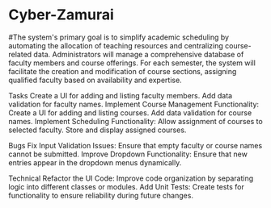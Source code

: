 # Cyber-Zamurai
#The system's primary goal is to simplify academic scheduling by automating the allocation of teaching resources and centralizing course-related data. Administrators will manage a comprehensive database of faculty members and course offerings. For each semester, the system will facilitate the creation and modification of course sections, assigning 
qualified faculty based on availability and expertise.

Tasks
Create a UI for adding and listing faculty members. Add data validation for faculty names. 
Implement Course Management Functionality: Create a UI for adding and listing courses. Add data validation for course names.
Implement Scheduling Functionality: Allow assignment of courses to selected faculty. Store and display assigned courses.

Bugs
Fix Input Validation Issues: Ensure that empty faculty or course names cannot be submitted. 
Improve Dropdown Functionality: Ensure that new entries appear in the dropdown menus dynamically.

Technical 
Refactor the UI Code: Improve code organization by separating logic into different classes or modules. 
Add Unit Tests: Create tests for functionality to ensure reliability during future changes.
